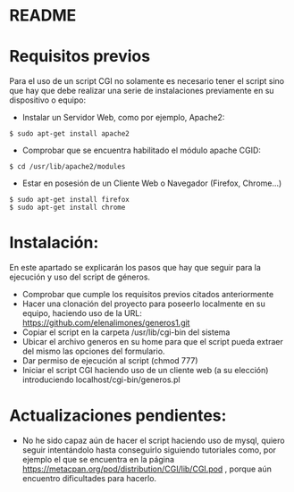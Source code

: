 <h1><a id="README_0"></a>README</h1>
<h1><a id="Requisitos_previos_2"></a>Requisitos previos</h1>
<p>Para el uso de un script CGI no solamente es necesario tener el script sino que hay que debe realizar una serie de instalaciones previamente en su dispositivo o equipo:</p>
<ul>
<li>Instalar un Servidor Web, como por ejemplo, Apache2:</li>
</ul>
<pre><code class="language-sh">$ sudo apt-get install apache2
</code></pre>
<ul>
<li>Comprobar que se encuentra habilitado el módulo apache CGID:</li>
</ul>
<pre><code class="language-sh">$ <span class="hljs-built_in">cd</span> /usr/lib/apache2/modules
</code></pre>
<ul>
<li>Estar en posesión de un Cliente Web o Navegador (Firefox, Chrome…)</li>
</ul>
<pre><code class="language-sh">$ sudo apt-get install firefox
$ sudo apt-get install chrome
</code></pre>
<h1><a id="Instalacin_18"></a>Instalación:</h1>
<p>En este apartado se explicarán los pasos que hay que seguir para la ejecución y uso del script de géneros.</p>
<ul>
<li>Comprobar que cumple los requisitos previos citados anteriormente</li>
<li>Hacer una clonación del proyecto para poseerlo localmente en su equipo, haciendo   uso de la URL:  <a href="https://github.com/elenalimones/generos1.git">https://github.com/elenalimones/generos1.git</a></li>
<li>Copiar el script en la carpeta /usr/lib/cgi-bin del sistema</li>
<li>Ubicar el archivo generos en su home para que el script pueda extraer del mismo   las opciones del formulario.</li>
<li>Dar permiso de ejecución al script (chmod 777)</li>
<li>Iniciar el script CGI haciendo uso de un cliente web (a su elección) introduciendo localhost/cgi-bin/generos.pl</li>
</ul>
<h1><a id="Actualizaciones_pendientes_27"></a>Actualizaciones pendientes:</h1>
<ul>
<li>No he sido capaz aún de hacer el script haciendo uso de mysql, quiero seguir      intentándolo hasta conseguirlo siguiendo tutoriales como, por ejemplo el que se encuentra en la página <a href="https://metacpan.org/pod/distribution/CGI/lib/CGI.pod">https://metacpan.org/pod/distribution/CGI/lib/CGI.pod</a> , porque aún encuentro dificultades para hacerlo.</li>
</ul>
